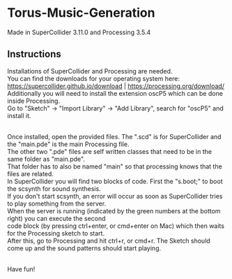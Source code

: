 # Torus-Music-Generation

Made in SuperCollider 3.11.0 and Processing 3.5.4

## Instructions

Installations of SuperCollider and Processing are needed.<br>
You can find the downloads for your operating system here:<br>
https://supercollider.github.io/download | https://processing.org/download/<br>
Additionally you will need to install the extension oscP5 which can be done inside Processing.<br>
Go to "Sketch" -> "Import Library" -> "Add Library", search for "oscP5" and install it.<br><br>

Once installed, open the provided files. The ".scd" is for SuperCollider and the "main.pde" is the main Processing file.<br>
The other two ".pde" files are self written classes that need to be in the same folder as "main.pde".<br>
That folder has to also be named "main" so that processing knows that the files are related.<br>
In SuperCollider you will find two blocks of code. First the "s.boot;" to boot the scsynth for sound synthesis.<br>
If you don't start scsynth, an error will occur as soon as SuperCollider tries to play something from the server.<br>
When the server is running (indicated by the green numbers at the bottom right) you can execute the second<br>
code block (by pressing ctrl+enter, or cmd+enter on Mac) which then waits for the Processing sketch to start.<br>
After this, go to Processing and hit ctrl+r, or cmd+r. The Sketch should come up and the sound patterns should start playing.<br><br>

Have fun!
